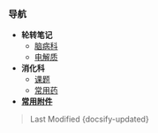 ### 导航
- **轮转笔记**
	- [脑病科](/docs/脑病科.md) 
	- [电解质](/docs/电解质.md)
- **消化科**
	- [课题](/docs/课题.md)
	- [常用药](/docs/消化科常用药.md)
- **[常用附件](/docs/常用附件.md)**


> Last Modified {docsify-updated}
